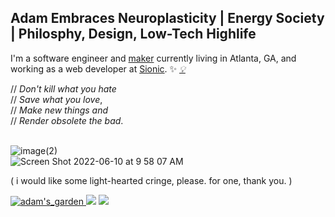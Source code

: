 ## Adam Embraces Neuroplasticity | Energy Society | Philosphy, Design, Low-Tech Highlife


I'm a software engineer and <a href="https://en.wikipedia.org/wiki/Maker_culture">maker</a> currently living in Atlanta, GA, and working as a web developer at <a href="https://github.com/adamSionic">Sionic</a>. ✨ <a href="https://www.lesswrong.com/">*💡*</a>

// <i>Don't kill what you hate</i> <br>
// <i>Save what you love</i>, <br>
// <i>Make new things and</i> <br>
// <i>Render obsolete the bad</i>. <br>
<br>

![image(2)](https://user-images.githubusercontent.com/68540487/161441324-b1d82369-6db7-4bf3-9aaf-a812bc3dc6e4.gif) <br>
![Screen Shot 2022-06-10 at 9 58 07 AM](https://user-images.githubusercontent.com/68540487/173082232-a1a7e840-f65e-4137-a009-b25c669914b5.png)

( i would like some light-hearted cringe, please. for one, thank you. )

<a href="https://adams.land/" target="_blank"> ![adam's_garden](https://user-images.githubusercontent.com/68540487/133674549-b7864c7e-41d5-41ec-b4b0-ac0c85b7c3b6.gif) <a/> 
<img src="https://anlucas.neocities.org/263gggk.gif" /> <img src="https://anlucas.neocities.org/affection.gif" />
